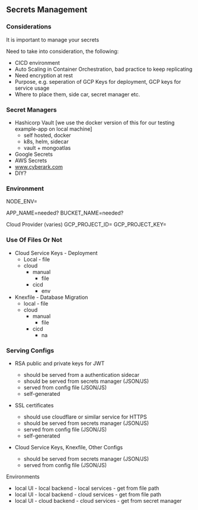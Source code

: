 ## Secrets Management

### Considerations

It is important to manage your secrets

Need to take into consideration, the following:

- CICD environment
- Auto Scaling in Container Orchestration, bad practice to keep replicating
- Need encryption at rest
- Purpose, e.g. seperation of GCP Keys for deployment, GCP keys for service usage
- Where to place them, side car, secret manager etc.

### Secret Managers

- Hashicorp Vault [we use the docker version of this for our testing example-app on local machine]
  - self hosted, docker
  - k8s, helm, sidecar
  - vault + mongoatlas
- Google Secrets
- AWS Secrets
- www.cyberark.com
- DIY?


### Environment

NODE_ENV=

APP_NAME=needed?
BUCKET_NAME=needed?

Cloud Provider (varies)
GCP_PROJECT_ID=
GCP_PROJECT_KEY=


### Use Of Files Or Not

- Cloud Service Keys - Deployment
  - Local - file
  - cloud
    - manual
      - file
    - cicd
      - env
- Knexfile - Database Migration
  - local - file
  - cloud
    - manual
      - file
    - cicd
      - na

### Serving Configs

- RSA public and private keys for JWT
  - should be served from a authentication sidecar
  - should be served from secrets manager (JSON/JS)
  - served from config file (JSON/JS)
  - self-generated

- SSL certificates
  - should use cloudflare or similar service for HTTPS
  - should be served from secrets manager (JSON/JS)
  - served from config file (JSON/JS)
  - self-generated

- Cloud Service Keys, Knexfile, Other Configs
  - should be served from secrets manager (JSON/JS)
  - served from config file (JSON/JS)

Environments
- local UI - local backend - local services - get from file path
- local UI - local backend - cloud services - get from file path
- local UI - cloud backend - cloud services - get from secret manager

